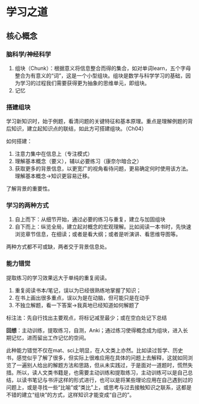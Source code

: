 # 学习之道

## 核心概念

### 脑科学/神经科学

1. 组块（Chunk）：根据意义将信息整合而得的集合，如对单词learn，五个字母整合为有意义的“词”，这是一个小型组块。组块是数学与科学学习的基础，因为学习的过程我们需要获得更为抽象的思维单元，即组块。
2. 记忆

### 搭建组块

学习新知识时，始于例题，看清问题的关键特征和基本原理。重点是理解例题的背后知识，建立起知识点的联结，如此方可搭建组块。（Ch04）

如何搭建：

1. 注意力集中在信息上（专注模式）
2. 理解基本概念（要义），辅以必要练习（康奈尔暗合之）
3. 获取更多的背景信息，以更宽广的视角看待问题，更易确定何时使用该方法。理解基本概念->知识更容易迁移。

了解背景的重要性。

### 学习的两种方式

1. 自上而下：从细节开始，通过必要的练习与重复，建立与加固组块
2. 自下而上：纵览全局，建立起对概念的宏观理解。比如阅读一本书时，先快速浏览章节信息，在细读；或者是看大纲；或者是听演讲、看思维导图等。

两种方式都不可或缺，两者交于背景信息处。

### 能力错觉

提取练习的学习效果远大于单纯的重复阅读。

1. 重复阅读书本/笔记，误以为已经很熟练地掌握了知识；
2. 在书上画出很多重点，误以为是在动脑，但可能只是在动手
3. 不独立解题，看一下答案->我真地已经知道如何解题了

标注法：先自行找出主要观点，将标记减至最少；或在空白处记下总结

**回想**：主动训练，提取练习，自测，Anki；通过练习使得概念成为组块，进入长期记忆，进而留出工作记忆的空间。

此种能力错觉不仅在mat、sci上明显，在人文类上亦然。比如读过哲学、历史书，感觉似乎了解了很多，但实际上很难应用在具体的问题上去解释，这就如同浏览了一遍别人给出的解题方法和思路，但从未实践过，于是面对一道题时，慌然失措。所以，读人文类书籍是，也需要主动训练和提取练习，主动训练可以是自己总结，以读书笔记与书评这样的形式进行，也可以是将某些理论应用在自己遇到过的问题上，或是寻找一些“比喻”或“类比”上，或思考与过去接触知识之联系，这都是不错的建立“组块”的方式，这样知识才能变成“自己的”。


